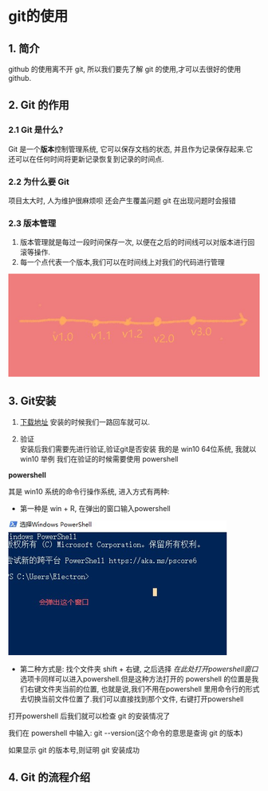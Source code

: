 # git的使用
## 1. 简介
github 的使用离不开 git, 所以我们要先了解 git 的使用,才可以去很好的使用github.
## 2. Git 的作用
### 2.1 Git 是什么?
Git 是一个**版本**控制管理系统, 它可以保存文档的状态, 并且作为记录保存起来.它还可以在任何时间将更新记录恢复到记录的时间点.
### 2.2 为什么要 Git
项目太大时, 人为维护很麻烦呗
还会产生覆盖问题
git 在出现问题时会报错

### 2.3 版本管理
1. 版本管理就是每过一段时间保存一次, 以便在之后的时间线可以对版本进行回滚等操作.
2. 每一个点代表一个版本,我们可以在时间线上对我们的代码进行管理
<img src = "img/img-17.jpg"/>

## 3. Git安装

1. [下载地址](https://git-scm.com/downloads)
  安装的时候我们一路回车就可以.

2. 验证<br>
  安装后我们需要先进行验证,验证git是否安装
  我的是 win10 64位系统, 我就以 win10 举例
  我们在验证的时候需要使用 powershell

  **powershell**

  其是 win10 系统的命令行操作系统, 进入方式有两种:

  * 第一种是 win + R, 在弹出的窗口输入powershell
  <img src = "img/img-19.jpg"/>

  * 第二种方式是: 找个文件夹 shift + 右键, 之后选择 *在此处打开powershell窗口* 选项卡同样可以进入powershell.但是这种方法打开的 powershell 的位置是我们右键文件夹当前的位置, 也就是说,我们不用在powershell 里用命令行的形式去切换当前文件位置了.我们可以直接找到那个文件, 右键打开powershell

  打开powershell 后我们就可以检查 git 的安装情况了

  我们在 powershell 中输入: git --version(这个命令的意思是查询 git 的版本)

  如果显示 git 的版本号,则证明 git 安装成功

  

## 4. Git 的流程介绍



























































